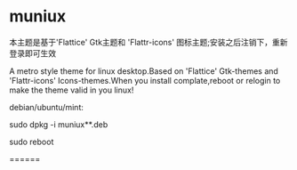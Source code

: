 muniux
====
本主题是基于'Flattice' Gtk主题和 'Flattr-icons' 图标主题;安装之后注销下，重新登录即可生效

A metro style theme for linux desktop.Based on 'Flattice' Gtk-themes and 'Flattr-icons' Icons-themes.When you install complate,reboot or relogin to make the theme valid in you linux!

debian/ubuntu/mint:

sudo dpkg -i muniux**.deb

sudo reboot


======
